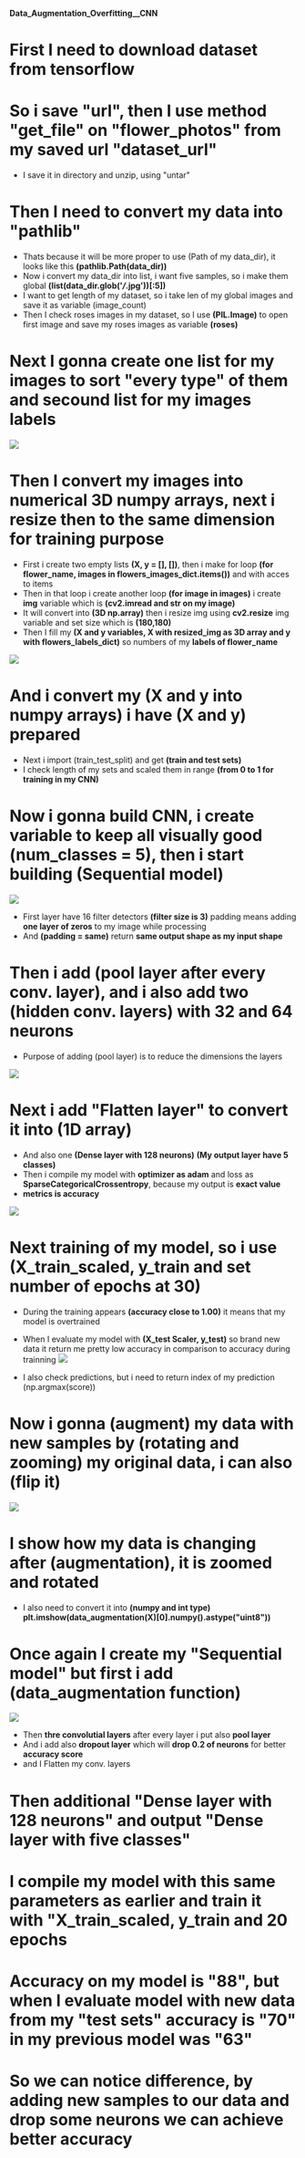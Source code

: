  **Data_Augmentation_Overfitting__CNN**
# First I need to download dataset from tensorflow
# So i save "url", then I use method "get_file" on "flower_photos" from my saved url "dataset_url"
* I save it in directory and unzip, using "untar"

# Then I need to convert my data into "pathlib"
* Thats because it will be more proper to use (Path of my data_dir), it looks like this **(pathlib.Path(data_dir))**
* Now i convert my data_dir into list, i want five samples, so i make them global **(list(data_dir.glob('*/*.jpg'))[:5])**
* I want to get length of my dataset, so i take len of my global images and save it as variable (image_count)
* Then I check roses images in my dataset, so I use **(PIL.Image)** to open first image and save my roses images as variable **(roses)**

# Next I gonna create one list for my images to sort "every type" of them and secound list for my images labels

![](https://github.com/JakubTabor/Data_augmentation_imbalance_data/blob/main/Images/flower_images_dictionary.png)

# Then I convert my images into numerical 3D numpy arrays, next i resize then to the same dimension for training purpose
* First i create two empty lists **(X, y = [], [])**, then i make for loop **(for flower_name, images in flowers_images_dict.items())** and with acces to items
* Then in that loop i create another loop **(for image in images)** i create **img** variable which is **(cv2.imread and str on my image)** 
* It will convert into **(3D np.array)** then i resize img using **cv2.resize** img variable and set size which is **(180,180)**
* Then I fill my **(X and y variables, X with resized_img as 3D array and y with flowers_labels_dict)** so numbers of my **labels of flower_name**

![](https://github.com/JakubTabor/Data_augmentation_imbalance_data/blob/main/Images/convertion_of_all_images.png)

# And i convert my (X and y into numpy arrays) i have (X and y) prepared
* Next i import (train_test_split) and get **(train and test sets)**
* I check length of my sets and scaled them in range **(from 0 to 1 for training in my CNN)**

# Now i gonna build CNN, i create variable to keep all visually good (num_classes = 5), then i start building (Sequential model)
![](https://github.com/JakubTabor/Data_augmentation_imbalance_data/blob/main/Images/CNN_model.png)

* First layer have 16 filter detectors **(filter size is 3)** padding means adding **one layer of zeros** to my image while processing
* And **(padding = same)** return **same output shape as my input shape** 

# Then i add (pool layer after every conv. layer), and i also add two (hidden conv. layers) with 32 and 64 neurons
* Purpose of adding (pool layer) is to reduce the dimensions the layers

![](https://github.com/JakubTabor/Data_augmentation_imbalance_data/blob/main/Images/maxpool.gif)

# Next i add "Flatten layer" to convert it into (1D array) 
* And also one **(Dense layer with 128 neurons)** **(My output layer have 5 classes)**
* Then i compile my model with **optimizer as adam** and loss as **SparseCategoricalCrossentropy**, because my output is **exact value**
* **metrics is accuracy**

![](https://github.com/JakubTabor/Data_augmentation_imbalance_data/blob/main/Images/Flatten_layer.png)

# Next training of my model, so i use (X_train_scaled, y_train and set number of epochs at 30)
* During the training appears **(accuracy close to 1.00)** it means that my model is overtrained
* When I evaluate my model with **(X_test Scaler, y_test)** so brand new data it return me pretty low accuracy in comparison to accuracy during trainning 
![](https://github.com/JakubTabor/Data_augmentation_imbalance_data/blob/main/Images/Model_before_augmentation.png)

* I also check predictions, but i need to return index of my prediction (np.argmax(score))

# Now i gonna (augment) my data with new samples by (rotating and zooming) my original data, i can also (flip it)  

![](https://github.com/JakubTabor/Data_augmentation_imbalance_data/blob/main/Images/data_augmentation_process.png)

# I show how my data is changing after (augmentation), it is zoomed and rotated
* I also need to convert it into **(numpy and int type)**  **plt.imshow(data_augmentation(X)[0].numpy().astype("uint8"))**

# Once again I create my "Sequential model" but first i add (data_augmentation function) 

![](https://github.com/JakubTabor/Data_augmentation_imbalance_data/blob/main/Images/CNN_augmented.png)

* Then **thre convolutial layers** after every layer i put also **pool layer** 
* And i add also **dropout layer** which will **drop 0.2 of neurons** for better **accuracy score**
* and I Flatten my conv. layers
# Then additional "Dense layer with 128 neurons" and output "Dense layer with five classes" 
# I compile my model with this same parameters as earlier and train it with "X_train_scaled, y_train and 20 epochs
# Accuracy on my model is "88", but when I evaluate model with new data from my "test sets" accuracy is "70"  in my previous model was "63"
# So we can notice difference, by adding new samples to our data and drop some neurons we can achieve better accuracy
